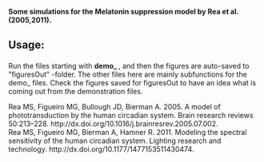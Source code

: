 <strong>Some simulations for the Melatonin suppression model by Rea et al. (2005,2011).</strong>

<h2><p>Usage:</p></h2>

<p>Run the files starting with <strong>demo_ </strong>, and then the figures are auto-saved to "figuresOut" -folder. The other files here are mainly subfunctions for the demo_ files. Check the figures saved for figuresOut to have an idea what is coming out from the demonstration files.

<p>Rea MS, Figueiro MG, Bullough JD, Bierman A. 2005. A model of phototransduction by the human circadian system. Brain research reviews 50:213–228. http://dx.doi.org/10.1016/j.brainresrev.2005.07.002.
<br>Rea MS, Figueiro MG, Bierman A, Hamner R. 2011. Modeling the spectral sensitivity of the human circadian system. Lighting research and technology. http://dx.doi.org/10.1177/1477153511430474.

